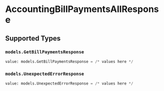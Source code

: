 # AccountingBillPaymentsAllResponse


## Supported Types

### `models.GetBillPaymentsResponse`

```python
value: models.GetBillPaymentsResponse = /* values here */
```

### `models.UnexpectedErrorResponse`

```python
value: models.UnexpectedErrorResponse = /* values here */
```

